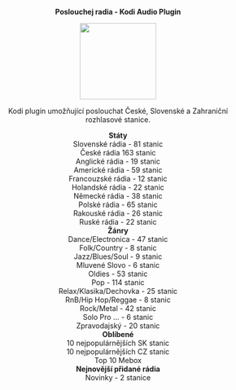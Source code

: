 <p align="center"><b> Poslouchej radia - Kodi Audio Plugin</b></p>
<p align="center">
  <img width="150" height="150" src="https://i46.servimg.com/u/f46/19/40/01/67/icon11.png">
</p>
<p align="center">Kodi plugin umožňující poslouchat České, Slovenské a Zahraniční rozhlasové stanice.<br>

<p align="center"><b> Státy</b><br>
Slovenské rádia - 81 stanic<br>
České rádia 163 stanic<br>
Anglické rádia - 19 stanic<br>
Americké rádia - 59 stanic<br>
Francouzské rádia - 12 stanic<br>
Holandské rádia - 22 stanic<br>
Německé rádia - 38 stanic<br>
Polské rádia - 65 stanic<br>
Rakouské rádia - 26 stanic<br>
Ruské rádia - 22 stanic<br>
<b>Žánry</b><br>
Dance/Electronica - 47 stanic<br>
Folk/Country - 8 stanic<br>
Jazz/Blues/Soul - 9 stanic<br>
Mluvené Slovo - 6 stanic<br>
Oldies - 53 stanic<br>
Pop - 114 stanic<br>
Relax/Klasika/Dechovka - 25 stanic<br>
RnB/Hip Hop/Reggae  - 8 stanic<br>
Rock/Metal - 42 stanic<br>
Solo Pro ... - 6 stanic<br>
Zpravodajský - 20 stanic<br>
<b>Oblíbené</b><br>
10 nejpopulárnějších SK stanic<br>
10 nejpopulárnějších CZ stanic<br>
Top 10 Mebox<br>
<b>Nejnovější přidané rádia</b><br>
Novinky - 2 stanice</p>
